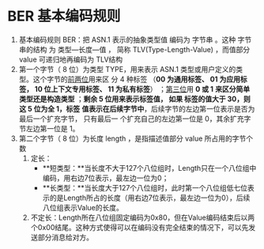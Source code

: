 # BER 基本编码规则

1. 基本编码规则 BER：把 ASN.1 表示的抽象类型值 编码为 字节串 。这种 字节串的结构 为 类型—长度—值 ，
   简称 TLV(Type-Length-Value) ，而值部分 value 可递归地再编码为 TLV结构 
2. 第一个字节（ 8 位）为类型 TYPE，用来表示 ASN.1 类型或用户定义的类型。这个字节的<u>前两位</u>用来区
   分 4 种标签 （**00 为通用标签、 01 为应用标签， 10 位上下文专用标签、 11 为私有标签**） ；<u>第三位</u>用 **0 或 1**
   **来区分简单类型还是构造类型** ；**剩余 5 位用来表示标签值， 如果 标签的值大于 30，则这 5 位为全 1，标签**
   **值表示在后续字节中**，后续字节的左边第一位表示是否为最后一个扩充字节， 只有最后一
   个扩充自己的左边第一位是 0，其余扩充字节左边第一位是 1。
3. 第二个字节（ 8 位）为长度 length ，是指描述值部分 value 所占用的字节个数
   1. 定长：
      - **短类型：**当长度不大于127个八位组时，Length只在一个八位组中编码，用右边7位表示，最左边一位为0；
      - **长类型：**当长度大于127个八位组时，此时第一个八位组低七位表示的是Length所占的长度（用右边7位表示，最左边一位为0），后续八位组表示Value的长度。
   2. 不定长：Length所在八位组固定编码为0x80，但在Value编码结束后以两个0x00结尾。这种方式使得可以在编码没有完全结束的情况下，可以先发送部分消息给对方。